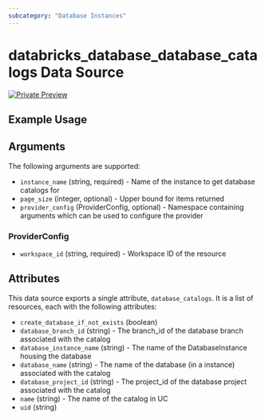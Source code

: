 ```yaml
---
subcategory: "Database Instances"
---
```

# databricks_database_database_catalogs Data Source
[![Private Preview](https://img.shields.io/badge/Release_Stage-Private_Preview-blueviolet)](https://docs.databricks.com/aws/en/release-notes/release-types)



## Example Usage


## Arguments
The following arguments are supported:
* `instance_name` (string, required) - Name of the instance to get database catalogs for
* `page_size` (integer, optional) - Upper bound for items returned
* `provider_config` (ProviderConfig, optional) - Namespace containing arguments which can be used to configure the provider

### ProviderConfig
* `workspace_id` (string, required) - Workspace ID of the resource


## Attributes
This data source exports a single attribute, `database_catalogs`. It is a list of resources, each with the following attributes:
* `create_database_if_not_exists` (boolean)
* `database_branch_id` (string) - The branch_id of the database branch associated with the catalog
* `database_instance_name` (string) - The name of the DatabaseInstance housing the database
* `database_name` (string) - The name of the database (in a instance) associated with the catalog
* `database_project_id` (string) - The project_id of the database project associated with the catalog
* `name` (string) - The name of the catalog in UC
* `uid` (string)